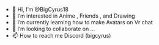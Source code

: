 - 👋 Hi, I’m @BigCyrus18
- 👀 I’m interested in Anime , Friends , and Drawing
- 🌱 I’m currently learning how to make Avatars on Vr chat
- 💞️ I’m looking to collaborate on ...
- 📫 How to reach me Discord (bigcyrus)

<!---
BigCyrus18/BigCyrus18 is a ✨ special ✨ repository because its `README.md` (this file) appears on your GitHub profile.
You can click the Preview link to take a look at your changes.
--->
